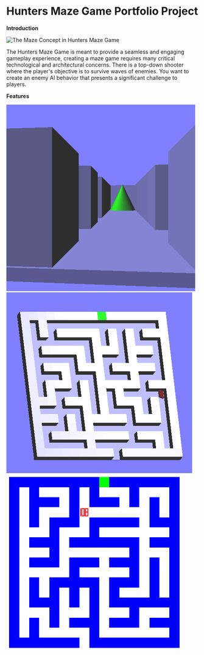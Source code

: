 # **Hunters Maze Game Portfolio Project**

**Introduction**

![The Maze Concept in Hunters Maze Game](./assets/gray-labyrinth-complex-problem-solving-concept.jpg)

The Hunters Maze Game is meant to provide a seamless and engaging gameplay experience, creating a maze game requires many critical technological and architectural concerns. There is a top-down shooter where the player's objective is to survive waves of enemies. You want to create an enemy AI behavior that presents a significant challenge to players.

**Features**


![The Hunters Maze Game concept shown in screenshot 1](./assets/screenshot1maze.png)
![The Hunters Maze Game concept shown in screenshot 2](./assets/screenshot2maze.png)
![The Hunters Maze Game concept shown in screenshot 3](./assets/screenshot3maze.png)

